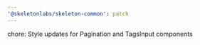 ```yaml
---
'@skeletonlabs/skeleton-common': patch
---
```


chore: Style updates for Pagination and TagsInput components
